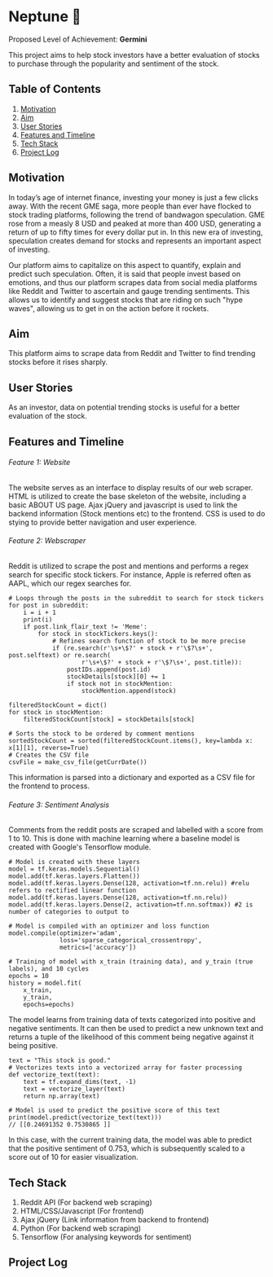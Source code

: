 # Neptune :rocket:

Proposed Level of Achievement: **Germini**

This project aims to help stock investors have a better evaluation of stocks to purchase through the popularity and sentiment of the stock.

## Table of Contents
1. [Motivation](https://github.com/ykwei7/stockscraper/blob/main/README.md#motivation)
2. [Aim](https://github.com/ykwei7/stockscraper/blob/main/README.md#aim)
3. [User Stories](https://github.com/ykwei7/stockscraper/blob/main/README.md#user-stories)
4. [Features and Timeline](https://github.com/ykwei7/stockscraper/blob/main/README.md#features-and-timeline)
5. [Tech Stack](https://github.com/ykwei7/stockscraper/blob/main/README.md#tech-stack)
6. [Project Log](https://github.com/ykwei7/stockscraper/blob/main/README.md#project-log)


## Motivation
In today’s age of internet finance, investing your money is just a few clicks away. With the recent GME saga, more people than ever have flocked to stock trading platforms, following the trend of bandwagon speculation. GME rose from a measly 8 USD and peaked at more than 400 USD, generating a return of up to fifty times for every dollar put in.
In this new era of investing, speculation creates demand for stocks and represents an important aspect of investing. 

Our platform aims to capitalize on this aspect to quantify, explain and predict such speculation.  Often, it is said that people invest based on emotions, and thus our platform scrapes data from social media platforms like Reddit and Twitter to ascertain and gauge trending sentiments. This allows us to identify and suggest stocks that are riding on such "hype waves", allowing us to get in on the action before it rockets.

## Aim
This platform aims to scrape data from Reddit and Twitter to find trending stocks before it rises sharply. 

## User Stories
As an investor, data on potential trending stocks is useful for a better evaluation of the stock.

## Features and Timeline

###### Feature 1: Website
The website serves as an interface to display results of our web scraper. 
HTML is utilized to create the base skeleton of the website, including a basic ABOUT US page.
Ajax jQuery and javascript is used to link the backend information (Stock mentions etc) to the frontend.
CSS is used to do stying to provide better navigation and user experience.

###### Feature 2: Webscraper
Reddit is utilized to scrape the post and mentions and performs a regex search for specific stock tickers.
For instance, Apple is referred often as AAPL, which our regex searches for.

```
# Loops through the posts in the subreddit to search for stock tickers
for post in subreddit:
    i = i + 1
    print(i)
    if post.link_flair_text != 'Meme':
        for stock in stockTickers.keys():
            # Refines search function of stock to be more precise
            if (re.search(r'\s+\$?' + stock + r'\$?\s+', post.selftext) or re.search(
                    r'\s+\$?' + stock + r'\$?\s+', post.title)):
                postIDs.append(post.id)
                stockDetails[stock][0] += 1
                if stock not in stockMention:
                    stockMention.append(stock)

filteredStockCount = dict()
for stock in stockMention:
    filteredStockCount[stock] = stockDetails[stock]
         
# Sorts the stock to be ordered by comment mentions
sortedStockCount = sorted(filteredStockCount.items(), key=lambda x: x[1][1], reverse=True)
# Creates the CSV file
csvFile = make_csv_file(getCurrDate())
```

This information is parsed into a dictionary and exported as a CSV file for the frontend to process.
 
###### Feature 3: Sentiment Analysis
Comments from the reddit posts are scraped and labelled with a score from 1 to 10.
This is done with machine learning where a baseline model is created with Google's Tensorflow module.

```
# Model is created with these layers
model = tf.keras.models.Sequential()
model.add(tf.keras.layers.Flatten())
model.add(tf.keras.layers.Dense(128, activation=tf.nn.relu)) #relu refers to rectified linear function
model.add(tf.keras.layers.Dense(128, activation=tf.nn.relu))
model.add(tf.keras.layers.Dense(2, activation=tf.nn.softmax)) #2 is number of categories to output to

# Model is compiled with an optimizer and loss function
model.compile(optimizer='adam',
              loss='sparse_categorical_crossentropy',
              metrics=['accuracy'])
              
# Training of model with x_train (training data), and y_train (true labels), and 10 cycles
epochs = 10
history = model.fit(
    x_train,
    y_train,
    epochs=epochs)
```

The model learns from training data of texts categorized into positive and negative sentiments.
It can then be used to predict a new unknown text and returns a tuple of the likelihood of this comment being negative against it being positive.

```
text = "This stock is good."
# Vectorizes texts into a vectorized array for faster processing
def vectorize_text(text):
    text = tf.expand_dims(text, -1)
    text = vectorize_layer(text)
    return np.array(text)

# Model is used to predict the positive score of this text
print(model.predict(vectorize_text(text)))
// [[0.24691352 0.7530865 ]]
```

In this case, with the current training data, the model was able to predict that the positive sentiment of 0.753,
which is subsequently scaled to a score out of 10 for easier visualization.
 
## Tech Stack
1. Reddit API (For backend web scraping)
2. HTML/CSS/Javascript (For frontend)
3. Ajax jQuery (Link information from backend to frontend)
4. Python (For backend web scraping)
5. Tensorflow (For analysing keywords for sentiment)

## Project Log
<!-- 
Additional features to look at:
1. Rate of increase of upvotes and commenting over time that determines popularity
2. Length of comments to prevent bot manipulation 
3. Whether to ignore penny stock mentions  
4. Analysis of mentions to price movement correlation 
5. Machine learning AI to pick up on sentiment heavy keywords  
6. Pick up on stock sentiments of key players in the stock market e.g Elon Musk and give higher weightage  
7. Scrape data from other websites such as Twitter/4Chan 
8. DD tagged post - More weightage based on length 
-->




